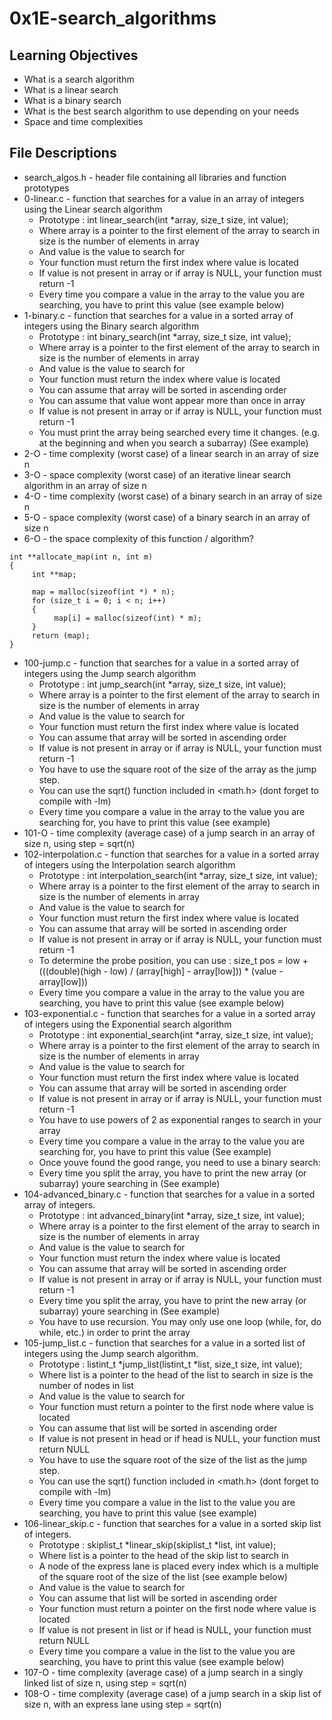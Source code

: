 # 0x1E-search_algorithms

## Learning Objectives

- What is a search algorithm
- What is a linear search
- What is a binary search
- What is the best search algorithm to use depending on your needs
- Space and time complexities

## File Descriptions

- search_algos.h - header file containing all libraries and function prototypes
- 0-linear.c - function that searches for a value in an array of integers using the Linear search algorithm
    - Prototype : int linear_search(int *array, size_t size, int value);
    - Where array is a pointer to the first element of the array to search in
    size is the number of elements in array
    - And value is the value to search for
    - Your function must return the first index where value is located
    - If value is not present in array or if array is NULL, your function must return -1
    - Every time you compare a value in the array to the value you are searching, you have to print this value (see example below)
- 1-binary.c - function that searches for a value in a sorted array of integers using the Binary search algorithm
    - Prototype : int binary_search(int *array, size_t size, int value);
    - Where array is a pointer to the first element of the array to search in
    size is the number of elements in array
    - And value is the value to search for
    - Your function must return the index where value is located
    - You can assume that array will be sorted in ascending order
    - You can assume that value wont appear more than once in array
    - If value is not present in array or if array is NULL, your function must return -1
    - You must print the array being searched every time it changes. (e.g. at the beginning and when you search a subarray) (See example)
- 2-O - time complexity (worst case) of a linear search in an array of size n
- 3-O - space complexity (worst case) of an iterative linear search algorithm in an array of size n
- 4-O - time complexity (worst case) of a binary search in an array of size n
- 5-O - space complexity (worst case) of a binary search in an array of size n
- 6-O - the space complexity of this function / algorithm?
```
int **allocate_map(int n, int m)
{
     int **map;

     map = malloc(sizeof(int *) * n);
     for (size_t i = 0; i < n; i++)
     {
          map[i] = malloc(sizeof(int) * m);
     }
     return (map);
}
```
- 100-jump.c - function that searches for a value in a sorted array of integers using the Jump search algorithm
    - Prototype : int jump_search(int *array, size_t size, int value);
    - Where array is a pointer to the first element of the array to search in
    size is the number of elements in array
    - And value is the value to search for
    - Your function must return the first index where value is located
    - You can assume that array will be sorted in ascending order
    - If value is not present in array or if array is NULL, your function must return -1
    - You have to use the square root of the size of the array as the jump step.
    - You can use the sqrt() function included in <math.h> (dont forget to compile with -lm)
    - Every time you compare a value in the array to the value you are searching for, you have to print this value (see example)
- 101-O - time complexity (average case) of a jump search in an array of size n, using step = sqrt(n)
- 102-interpolation.c - function that searches for a value in a sorted array of integers using the Interpolation search algorithm
    - Prototype : int interpolation_search(int *array, size_t size, int value);
    - Where array is a pointer to the first element of the array to search in
    size is the number of elements in array
    - And value is the value to search for
    - Your function must return the first index where value is located
    - You can assume that array will be sorted in ascending order
    - If value is not present in array or if array is NULL, your function must return -1
    - To determine the probe position, you can use : size_t pos = low + (((double)(high - low) / (array[high] - array[low])) * (value - array[low]))
    - Every time you compare a value in the array to the value you are searching, you have to print this value (see example below)
- 103-exponential.c - function that searches for a value in a sorted array of integers using the Exponential search algorithm
    - Prototype : int exponential_search(int *array, size_t size, int value);
    - Where array is a pointer to the first element of the array to search in
    size is the number of elements in array
    - And value is the value to search for
    - Your function must return the first index where value is located
    - You can assume that array will be sorted in ascending order
    - If value is not present in array or if array is NULL, your function must return -1
    - You have to use powers of 2 as exponential ranges to search in your array
    - Every time you compare a value in the array to the value you are searching for, you have to print this value (See example)
    - Once youve found the good range, you need to use a binary search:
    - Every time you split the array, you have to print the new array (or subarray) youre searching in (See example)
- 104-advanced_binary.c - function that searches for a value in a sorted array of integers.
    - Prototype : int advanced_binary(int *array, size_t size, int value);
    - Where array is a pointer to the first element of the array to search in
    size is the number of elements in array
    - And value is the value to search for
    - Your function must return the index where value is located
    - You can assume that array will be sorted in ascending order
    - If value is not present in array or if array is NULL, your function must return -1
    - Every time you split the array, you have to print the new array (or subarray) youre searching in (See example)
    - You have to use recursion. You may only use one loop (while, for, do while, etc.) in order to print the array
- 105-jump_list.c - function that searches for a value in a sorted list of integers using the Jump search algorithm.
    - Prototype : listint_t *jump_list(listint_t *list, size_t size, int value);
    - Where list is a pointer to the head of the list to search in
    size is the number of nodes in list
    - And value is the value to search for
    - Your function must return a pointer to the first node where value is located
    - You can assume that list will be sorted in ascending order
    - If value is not present in head or if head is NULL, your function must return NULL
    - You have to use the square root of the size of the list as the jump step.
    - You can use the sqrt() function included in <math.h> (dont forget to compile with -lm)
    - Every time you compare a value in the list to the value you are searching, you have to print this value (see example)
- 106-linear_skip.c - function that searches for a value in a sorted skip list of integers.
    - Prototype : skiplist_t *linear_skip(skiplist_t *list, int value);
    - Where list is a pointer to the head of the skip list to search in
    - A node of the express lane is placed every index which is a multiple of the square root of the size of the list (see example below)
    - And value is the value to search for
    - You can assume that list will be sorted in ascending order
    - Your function must return a pointer on the first node where value is located
    - If value is not present in list or if head is NULL, your function must return NULL
    - Every time you compare a value in the list to the value you are searching, you have to print this value (see example below)
- 107-O - time complexity (average case) of a jump search in a singly linked list of size n, using step = sqrt(n)
- 108-O - time complexity (average case) of a jump search in a skip list of size n, with an express lane using step = sqrt(n)
